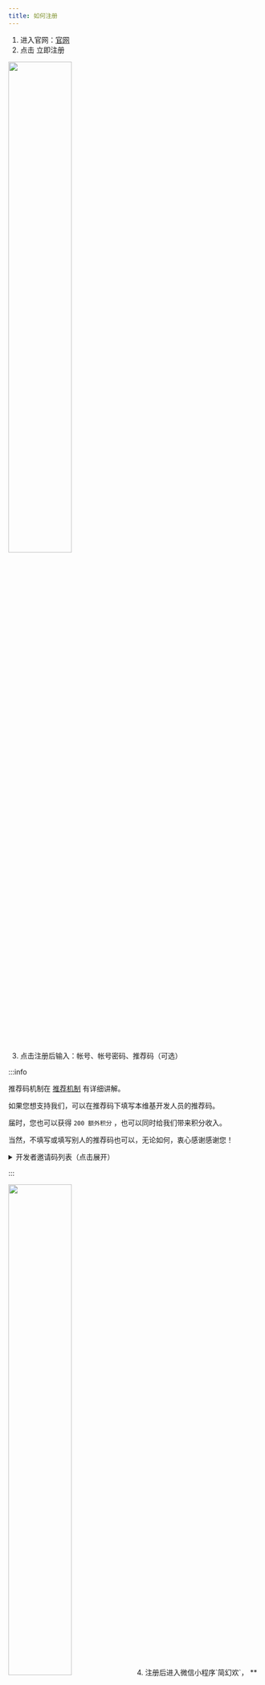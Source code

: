 ```yaml
---
title: 如何注册
---
```

 
1. 进入官网：[官网](https://simpfun.cn)    
2. 点击 立即注册  

<img src="/img/pages/Register-1.png" width="50%" />

3. 点击注册后输入：帐号、帐号密码、推荐码（可选）  

:::info

推荐码机制在 [推荐机制](/docs/sfe4/recommend) 有详细讲解。

如果您想支持我们，可以在推荐码下填写本维基开发人员的推荐码。

届时，您也可以获得 `200 额外积分` ，也可以同时给我们带来积分收入。  

当然，不填写或填写别人的推荐码也可以，无论如何，衷心感谢感谢您！

<details>
  <summary>
    开发者邀请码列表（点击展开）
  </summary>

  - 曾小皮-ZengXiaoPi `1300270` `网页搭建，JE教程和大多数教程`
  - ~~不能干的~~能干辉 `1300361` `你做了什么来着`
  - ~~sfe老用户~~剑舜 `1301726` `手机SFTP教程`
  - ~~群里指点江山的~~Twelve_eight `1301180` `server.properties教程`
  - ideafox `1302636` `rw-hps教程`
  - ~~笨蛋~~`1332029` `添加了寻找插件的站点`
</details>

:::

<img src="/img/pages/Register-2.png" width="50%" />
4. 注册后进入微信小程序`简幻欢`， **准确无误地** 输入您的微信号，然后 **支付1元** 即可绑定微信。绑定后，您就可以使用简幻欢的服务了。  
<img src="/img/pages/Register-3.png" width="50%" />
